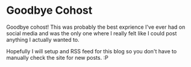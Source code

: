 # Goodbye Cohost

Goodbye cohost! This was probably the best exprience I've ever had on social media and was the only one where I really felt like I could post anything I actually wanted to.

Hopefully I will setup and RSS feed for this blog so you don't have to manually check the site for new posts. :P